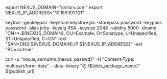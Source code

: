 
export NEXUS_DOMAIN="qmlsrv.com"
export NEXUS_IP_ADDRESS="10.159.101.101"

keytool -genkeypair -keystore keystore.jks -storepass password -keypass password -alias jetty -keyalg RSA -keysize 2048 -validity 5000 -dname "CN=*.${NEXUS_DOMAIN}, OU=Example, O=Sonatype, L=Unspecified, ST=Unspecified, C=CN" -ext "SAN=DNS:${NEXUS_DOMAIN},IP:${NEXUS_IP_ADDRESS}" -ext "BC=ca:true"


curl -u "${nexus_username}:${nexus_passwd}" -H "Content-Type: multipart/form-data" --data-binary "@./${deb_package_name}" ${publish_url}
